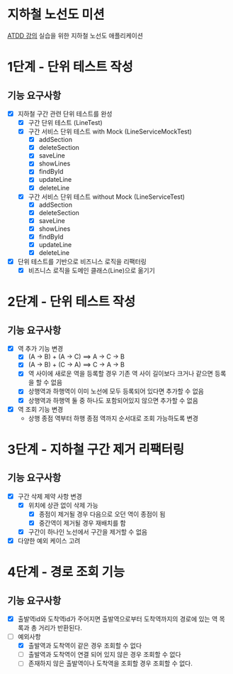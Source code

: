 # 지하철 노선도 미션
[ATDD 강의](https://edu.nextstep.camp/c/R89PYi5H) 실습을 위한 지하철 노선도 애플리케이션

# 1단계 - 단위 테스트 작성
## 기능 요구사항
- [x] 지하철 구간 관련 단위 테스트를 완성
  - [x] 구간 단위 테스트 (LineTest)
  - [x] 구간 서비스 단위 테스트 with Mock (LineServiceMockTest)
    - [x] addSection
    - [x] deleteSection
    - [x] saveLine
    - [x] showLines
    - [x] findById
    - [x] updateLine
    - [x] deleteLine
  - [x] 구간 서비스 단위 테스트 without Mock (LineServiceTest)
    - [x] addSection
    - [X] deleteSection
    - [x] saveLine
    - [x] showLines
    - [x] findById
    - [x] updateLine
    - [x] deleteLine
- [x] 단위 테스트를 기반으로 비즈니스 로직을 리팩터링
  - [x] 비즈니스 로직을 도메인 클래스(Line)으로 옮기기

# 2단계 - 단위 테스트 작성
## 기능 요구사항
- [x] 역 추가 기능 변경
  - [x] (A -> B) + (A -> C) ==> A -> C -> B
  - [x] (A -> B) + (C -> A) ==> C -> A -> B
  - [x] 역 사이에 새로운 역을 등록할 경우 기존 역 사이 길이보다 크거나 같으면 등록을 할 수 없음
  - [x] 상행역과 하행역이 이미 노선에 모두 등록되어 있다면 추가할 수 없음
  - [x] 상행역과 하행역 둘 중 하나도 포함되어있지 않으면 추가할 수 없음
- [x] 역 조회 기능 변경
  - 상행 종점 역부터 하행 종점 역까지 순서대로 조회 가능하도록 변경

# 3단계 - 지하철 구간 제거 리팩터링
## 기능 요구사항
- [x] 구간 삭제 제약 사항 변경
  - [x] 위치에 상관 없이 삭제 가능
    - [x] 종점이 제거될 경우 다음으로 오던 역이 종점이 됨
    - [x] 중간역이 제거될 경우 재배치를 함
  - [x] 구간이 하나인 노선에서 구간을 제거할 수 없음
- [x] 다양한 예외 케이스 고려

# 4단계 - 경로 조회 기능
## 기능 요구사항
- [x] 출발역id와 도착역id가 주어지면 출발역으로부터 도착역까지의 경로에 있는 역 목록과 총 거리가 반환된다.
- [ ] 예외사항
  - [x]  출발역과 도착역이 같은 경우 조회할 수 없다
  - [ ] 출발역과 도착역이 연결 되어 있지 않은 경우 조회할 수 없다
  - [ ] 존재하지 않은 출발역이나 도착역을 조회할 경우 조회할 수 없다.